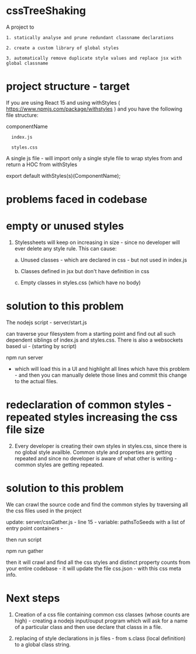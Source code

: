 # cssTreeShaking

A project to 
    
    1. statically analyse and prune redundant classname declarations 
    
    2. create a custom library of global styles
    
    3. automatically remove duplicate style values and replace jsx with global classname


# project structure - target

If you are using React 15 and using withStyles ( https://www.npmjs.com/package/withstyles ) and you have the following file structure:

   componentName
   
      index.js
      
      styles.css
      
      
A single js file - will import only a single style file to wrap styles from and return a HOC from withStyles

  export default withStyles(s)(ComponentName);
  
  

# problems faced in codebase

# empty or unused styles

1. Stylessheets will keep on increasing in size - since no developer will ever delete any style rule. This can cause:

   a. Unused classes  - which are declared in css - but not used in index.js
   
   b. Classes defined in jsx but don't have definition in css 
   
   c. Empty classes in styles.css (which have no body)

# solution to this problem

The nodejs script - server/start.js
 
 can traverse your filesystem from a starting point and find out all such dependent siblings of index.js and styles.css.
There is also a websockets based ui - (starting by script)

npm run server

- which will load this in a UI and highlight all lines which have this problem - and then you can manually delete those lines and commit this change to the actual files.



# redeclaration of common styles - repeated styles increasing the css file size

2. Every developer is creating their own styles in styles.css, since there is no global style availble. Common style and properties are getting repeated and since no developer is aware of what other is writing - common styles are getting repeated.


# solution to this problem

We can crawl the source code and find the common styles by traversing all the css files used in the project


update: server/cssGather.js  - line 15 - variable: pathsToSeeds with a list of entry point containers - 

then run script

npm run gather

 then it will crawl and find all the css styles and distinct property counts from your entire codebase - it will update the file css.json - with this css meta info.

# Next steps

1. Creation of a css file containing common css classes (whose counts are high) - creating a nodejs input/ouput program which will ask for a name of a particular class and then use declare that classs in a file.

2. replacing of style declarations in js files - from s.class (local definition) to a global class string.
 
 
   
   
  

